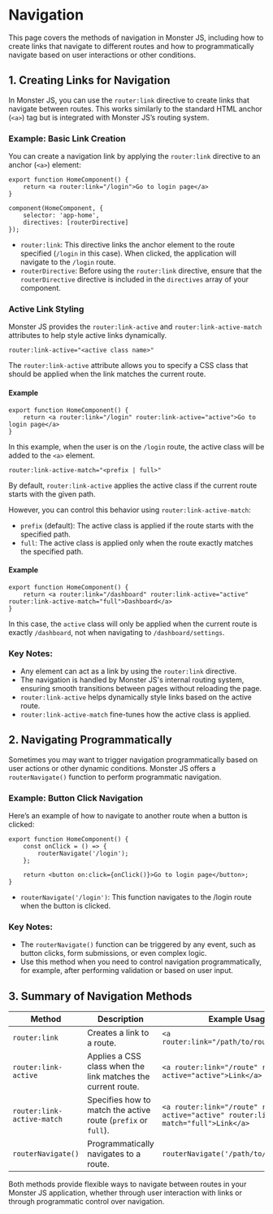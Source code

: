 # Navigation

This page covers the methods of navigation in Monster JS, including how to create links that navigate to different routes and how to programmatically navigate based on user interactions or other conditions.

## 1. Creating Links for Navigation

In Monster JS, you can use the `router:link` directive to create links that navigate between routes. This works similarly to the standard HTML anchor (`<a>`) tag but is integrated with Monster JS’s routing system.

### Example: Basic Link Creation

You can create a navigation link by applying the `router:link` directive to an anchor (`<a>`) element:

```tsx
export function HomeComponent() {
    return <a router:link="/login">Go to login page</a>
}

component(HomeComponent, {
    selector: 'app-home',
    directives: [routerDirective]
});
```

* `router:link`: This directive links the anchor element to the route specified (`/login` in this case). When clicked, the application will navigate to the `/login` route.
* `routerDirective`: Before using the `router:link` directive, ensure that the `routerDirective` directive is included in the `directives` array of your component.

### Active Link Styling

Monster JS provides the `router:link-active` and `router:link-active-match` attributes to help style active links dynamically.

`router:link-active="<active class name>"`

The `router:link-active` attribute allows you to specify a CSS class that should be applied when the link matches the current route.

#### Example

```tsx
export function HomeComponent() {
    return <a router:link="/login" router:link-active="active">Go to login page</a>
}
```

In this example, when the user is on the `/login` route, the active class will be added to the `<a>` element.

`router:link-active-match="<prefix | full>"`

By default, `router:link-active` applies the active class if the current route starts with the given path.

However, you can control this behavior using `router:link-active-match`:

* `prefix` (default): The active class is applied if the route starts with the specified path.
* `full`: The active class is applied only when the route exactly matches the specified path.

#### Example

```tsx
export function HomeComponent() {
    return <a router:link="/dashboard" router:link-active="active" router:link-active-match="full">Dashboard</a>
}
```

In this case, the `active` class will only be applied when the current route is exactly `/dashboard`, not when navigating to `/dashboard/settings`.

### Key Notes:

* Any element can act as a link by using the `router:link` directive.
* The navigation is handled by Monster JS's internal routing system, ensuring smooth transitions between pages without reloading the page.
* `router:link-active` helps dynamically style links based on the active route.
* `router:link-active-match` fine-tunes how the active class is applied.

## 2. Navigating Programmatically

Sometimes you may want to trigger navigation programmatically based on user actions or other dynamic conditions. Monster JS offers a `routerNavigate()` function to perform programmatic navigation.

### Example: Button Click Navigation

Here’s an example of how to navigate to another route when a button is clicked:

```tsx
export function HomeComponent() {
    const onClick = () => {
        routerNavigate('/login');
    };

    return <button on:click={onClick()}>Go to login page</button>;
}
```

* `routerNavigate('/login')`: This function navigates to the /login route when the button is clicked.

### Key Notes:

* The `routerNavigate()` function can be triggered by any event, such as button clicks, form submissions, or even complex logic.
* Use this method when you need to control navigation programmatically, for example, after performing validation or based on user input.

## 3. Summary of Navigation Methods

| Method | Description | Example Usage |
| --- | --- | --- |
| `router:link` | Creates a link to a route. | `<a router:link="/path/to/route">Link</a>` |
| `router:link-active` | Applies a CSS class when the link matches the current route. | `<a router:link="/route" router:link-active="active">Link</a>` |
| `router:link-active-match` | Specifies how to match the active route (`prefix` or `full`). | `<a router:link="/route" router:link-active="active" router:link-active-match="full">Link</a>` |
| `routerNavigate()` | Programmatically navigates to a route. | `routerNavigate('/path/to/route')` |

Both methods provide flexible ways to navigate between routes in your Monster JS application, whether through user interaction with links or through programmatic control over navigation.
